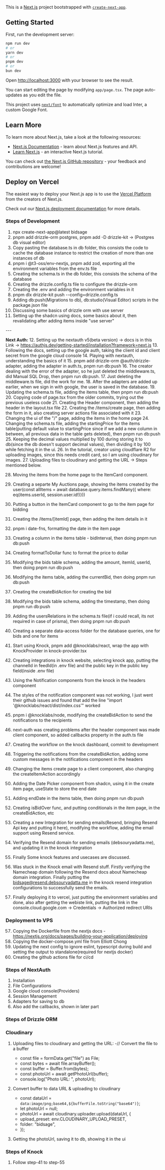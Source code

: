 This is a [Next.js](https://nextjs.org/) project bootstrapped with [`create-next-app`](https://github.com/vercel/next.js/tree/canary/packages/create-next-app).

## Getting Started

First, run the development server:

```bash
npm run dev
# or
yarn dev
# or
pnpm dev
# or
bun dev
```

Open [http://localhost:3000](http://localhost:3000) with your browser to see the result.

You can start editing the page by modifying `app/page.tsx`. The page auto-updates as you edit the file.

This project uses [`next/font`](https://nextjs.org/docs/basic-features/font-optimization) to automatically optimize and load Inter, a custom Google Font.

## Learn More

To learn more about Next.js, take a look at the following resources:

- [Next.js Documentation](https://nextjs.org/docs) - learn about Next.js features and API.
- [Learn Next.js](https://nextjs.org/learn) - an interactive Next.js tutorial.

You can check out [the Next.js GitHub repository](https://github.com/vercel/next.js/) - your feedback and contributions are welcome!

## Deploy on Vercel

The easiest way to deploy your Next.js app is to use the [Vercel Platform](https://vercel.com/new?utm_medium=default-template&filter=next.js&utm_source=create-next-app&utm_campaign=create-next-app-readme) from the creators of Next.js.

Check out our [Next.js deployment documentation](https://nextjs.org/docs/deployment) for more details.

### Steps of Development

1. npx create-next-app@latest bidsage
2. pnpm add drizzle-orm postgres, pnpm add -D drizzle-kit -> (Postgres db visual editor)
3. Copy pasting the database.ts in db folder, this consists the code to cache the database instance to restrict the creation of more than one instances of db
4. pnpm i @t3-oss/env-nextjs, pnpm add zod, exporting all the environment variables from the env.ts file
5. Creating the schema.ts in the db folder, this consists the schema of the database
6. Creating the drizzle.config.ts file to configure the drizzle-orm
7. Creating the .env and adding the environment variables in it
8. pnpm dlx drizzle-kit push --config=drizzle.config.ts
9. Adding db:push(Migrations to db), db:studio(Visual Editor) scripts in the package.json file
10. Discussing some basics of drizzle orm with use server
11. Setting up the shadcn using docs, some basics about it, then revalidating after adding items inside "use server"
<!-- Next Auth --> ---
<b>Next Auth:</b>
12. Setting up the nextauth v5(beta version) -> docs is in this Link -> https://authjs.dev/getting-started/installation?framework=next.js
13. Following the docs, setting up the google auth, taking the client id and client secret from the google cloud console
14. Playing with nextauth, understanding the basics of it
15. pnpm add drizzle-orm @auth/drizzle-adapter, adding the adapter in auth.ts, pnpm run db:push
16. The creator dealing with the error of the adapter, so he just deleted the middleware.ts, did Manual SQL Drop, then pnpm run db:push.
17. Just deleting the middleware.ts file, did the work for me.
18. After the adapters are added up earlier, when we sign in with google, the user is saved in the database.
19. Updating the schema.ts file, adding the items table, then pnpm run db:push
20. Copying code of page.tsx from the older commits, trying out the previous useless code
21. Creating the Header component, then adding the header in the layout.tsx file
22. Creating the /items/create page, then adding the form in it, also creating server actions file associated with it
23. Changing the ui of the "/" page, adding the items in the home page
24. Changing the schema.ts file, adding the startingPrice for the items table(putting default value to startingPrice since if we add a new column in between, all previous data in the table gets deleted), then pnpm run db:push
25. Keeping the decimal values multiplied by 100 during storing it to db(since the db doesn't support decimal values), then dividing it by 100 while fetching it in the ui.
26. In the tutorial, creator using cloudflare R2 for uploading images, since this needs credit card, so I am using cloudinary for images.
27. Uploading files to cloudinary and getting the URL -> Steps mentioned below.

28. Moving the items from the home page to the ItemCard component.
29. Creating a separte My Auctions page, showing the items created by the user(const allItems = await database.query.items.findMany({ where: eq(items.userId, session.user.id!)}))
30. Putting a button in the ItemCard component to go to the item page for bidding
31. Creating the /items/[itemId] page, then adding the item details in it
32. pnpm i date-fns, formatting the date in the item page
33. Creating a column in the items table - bidInterval, then doing pnpm run db:push
34. Creating formatToDollar func to format the price to dollar
35. Modifying the bids table schema, adding the amount, itemId, userId, then doing pnpm run db:push
36. Modifying the items table, adding the currentBid, then doing pnpm run db:push
37. Creating the createBidAction for creating the bid
38. Modifying the bids table schema, adding the timestamp, then doing pnpm run db:push
39. Adding the usersRelations in the schema.ts file(if i could recall, its not required in case of prisma), then doing pnpm run db:push
40. Creating a separate data-access folder for the database queries, one for bids and one for items

41. Start using Knock, pnpm add @knocklabs/react, wrap the app with KnockProvider in knock-provider.tsx
42. Creating integrations in knock website, selecting knock app, putting the channelId in feedId(in .env file) and the public key in the public key field(inside .env file)
43. Using the Notification components from the knock in the headers component
44. The styles of the notification component was not working, I just went their github issues and found that add the line "import '@knocklabs/react/dist/index.css'" worked
45. pnpm i @knocklabs/node, modifying the createBidAction to send the notifications to the recipients
46. next-auth was creating problems after the header component was made client component, so added callbacks property in the auth.ts file
47. Creating the workflow on the knock dashboard, commit to development
48. Triggering the notifications from the createBidAction, adding some custom messages in the notifications component in the headers
49. Changing the items create page to a client component, also changing the createItemAction accordingly
50. Adding the Date Picker component from shadcn, using it in the create item page, useState to store the end date
50. Adding endDate in the items table, then doing pnpm run db:push
51. Creating isBidOver func, and putting conditionals in the item page, in the createBidAction, etc
52. Creating a new Integration for sending emails(Resend, bringing Resend Api key and putting it here), modifying the workflow, adding the email support using Resend service.
53. Verifying the Resend domain for sending emails (debsouryadatta.me), and updating it in the knock integration
54. Finally Some knock features and usecases are discussed.



55. Was stuck in the Knock email with Resend stuff. Firstly verifying the Namecheap domain following the Resend docs about Namecheap domain integration. Finally putting the bidsage@resend.debsouryadatta.me in the knock resend integration configurations to successfully send the emails.

56. Finally deploying it to vercel, just putting the environment variables and done, also after getting the webiste link, putting the link in the console.cloud.google.com -> Credentials -> Authorized redirect URIs



### Deployment to VPS
57. Copying the Dockerfile from the nextjs docs - https://nextjs.org/docs/pages/building-your-application/deploying
58. Copying the docker-compose.yml file from Elliott Chong
59. Updating the next config to ignore eslint, typescript during build and setting the output to standalone(required for nextjs docker)
60. Creating the github actions file for ci/cd 



### Steps of NextAuth
1. Installation
2. File Configurations
3. Google cloud console(Providers)
4. Session Management
5. Adapters for saving to db
6. Also add the callbacks, shown in later part


### Steps of Drizzle ORM


### Cloudinary
1. Uploading files to cloudinary and getting the URL:
    -// Convert the file to a buffer
    -   const file = formData.get("file") as File;
    -   const bytes = await file.arrayBuffer();
    -   const buffer = Buffer.from(bytes);
    -   const photoUrl = await getPhotoUrl(buffer);
    -   console.log("Photo URL: ", photoUrl);

2. Convert buffer to data URL & uploading to cloudinary
    -   const dataUrl = `data:image/png;base64,${bufferFile.toString("base64")}`;
    -   let photoUrl = null;
    -   photoUrl = await cloudinary.uploader.upload(dataUrl, {
    -   upload_preset: env.CLOUDINARY_UPLOAD_PRESET,
    -   folder: "bidsage",
    -   });

3. Getting the photoUrl, saving it to db, showing it in the ui


### Steps of Knock
1. Follow step-41 to step-55